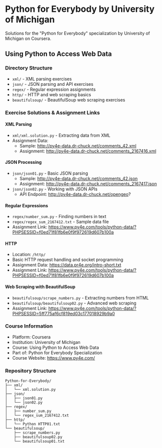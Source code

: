 # Python for Everybody by University of Michigan

Solutions for the "Python for Everybody" specialization by University of Michigan on Coursera.

## Using Python to Access Web Data

### Directory Structure
- `xml/` - XML parsing exercises
- `json/` - JSON parsing and API exercises
- `regex/` - Regular expression assignments
- `http/` - HTTP and web scraping basics
- `beautifulsoup/` - BeautifulSoup web scraping exercises

### Exercise Solutions & Assignment Links

#### XML Parsing
- `xml/xml.solution.py` - Extracting data from XML
- Assignment Data:
  - Sample: http://py4e-data.dr-chuck.net/comments_42.xml
  - Assignment: http://py4e-data.dr-chuck.net/comments_2167416.xml

#### JSON Processing
- `json/json01.py` - Basic JSON parsing
  - Sample: http://py4e-data.dr-chuck.net/comments_42.json
  - Assignment: http://py4e-data.dr-chuck.net/comments_2167417.json
- `json/json02.py` - Working with JSON APIs
  - API Endpoint: http://py4e-data.dr-chuck.net/opengeo?

#### Regular Expressions
- `regex/number_sum.py` - Finding numbers in text
- `regex/regex_sum_2167412.txt` - Sample data file
- Assignment Link: https://www.py4e.com/tools/python-data/?PHPSESSID=f0ed71f81fb6e0f9f972619d607b100a

#### HTTP
- Location: `/http/`
- Basic HTTP request handling and socket programming
- Assignment Data: https://data.pr4e.org/intro-short.txt
- Assignment Link: https://www.py4e.com/tools/python-data/?PHPSESSID=f0ed71f81fb6e0f9f972619d607b100a

#### Web Scraping with BeautifulSoup
- `beautifulsoup/scrape_numbers.py` - Extracting numbers from HTML
- `beautifulsoup/beautifulsoup02.py` - Advanced web scraping
- Assignment Link: https://www.py4e.com/tools/python-data/?PHPSESSID=5ff775af6cf819ed03c177018929b9a0

### Course Information
- Platform: Coursera
- Institution: University of Michigan
- Course: Using Python to Access Web Data
- Part of: Python for Everybody Specialization
- Course Website: https://www.py4e.com/

### Repository Structure
```
Python-for-Everybody/
├── xml/
│   └── xml.solution.py
├── json/
│   ├── json01.py
│   └── json02.py
├── regex/
│   ├── number_sum.py
│   └── regex_sum_2167412.txt
├── http/
│   └── Python HTTP01.txt
└── beautifulsoup/
    ├── scrape_numbers.py
    ├── beautifulsoup02.py
    └── beautifulsoup01.txt
```
